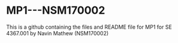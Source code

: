 # MP1---NSM170002
This is a github containing the files and README file for MP1 for SE 4367.001 by Navin Mathew (NSM170002)
